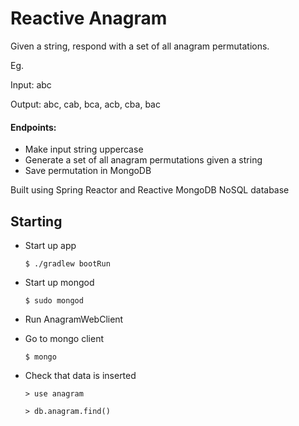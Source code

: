 # Reactive Anagram

Given a string, respond with a set of all anagram permutations.

Eg.

Input: abc

Output: abc, cab, bca, acb, cba, bac

#### Endpoints:
* Make input string uppercase
* Generate a set of all anagram permutations given a string
* Save permutation in MongoDB

Built using Spring Reactor and Reactive MongoDB NoSQL database

## Starting
* Start up app

  `$ ./gradlew bootRun`
  
* Start up mongod

  `$ sudo mongod`

* Run AnagramWebClient
* Go to mongo client

  `$ mongo`

* Check that data is inserted

  `> use anagram`
  
  `> db.anagram.find()`